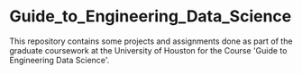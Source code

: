 # Guide_to_Engineering_Data_Science
This repository contains some projects and assignments done as part of the graduate coursework at the University of Houston for the Course 'Guide to Engineering Data Science'.

